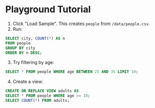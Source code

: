 # Playground Tutorial

1. Click "Load Sample". This creates `people` from `/data/people.csv`.
2. Run:
```sql
SELECT city, COUNT(*) AS n
FROM people
GROUP BY city
ORDER BY n DESC;
```
3. Try filtering by age:
```sql
SELECT * FROM people WHERE age BETWEEN 25 AND 35 LIMIT 10;
```
4. Create a view:
```sql
CREATE OR REPLACE VIEW adults AS
SELECT * FROM people WHERE age >= 18;
SELECT COUNT(*) FROM adults;
```
